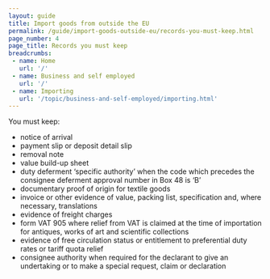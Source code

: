 ```yaml
---
layout: guide
title: Import goods from outside the EU
permalink: /guide/import-goods-outside-eu/records-you-must-keep.html
page_number: 4
page_title: Records you must keep
breadcrumbs:
 - name: Home
   url: '/'
 - name: Business and self employed
   url: '/'
 - name: Importing
   url: '/topic/business-and-self-employed/importing.html'   
---
```


You must keep: 

- notice of arrival
- payment slip or deposit detail slip
- removal note
- value build-up sheet
- duty deferment ‘specific authority’ when the code which precedes the consignee deferment approval number in Box 48 is ‘B’
- documentary proof of origin for textile goods
- invoice or other evidence of value, packing list, specification and, where necessary, translations
- evidence of freight charges
- form VAT 905 where relief from VAT is claimed at the time of importation for antiques, works of art and scientific collections
- evidence of free circulation status or entitlement to preferential duty rates or tariff quota relief
- consignee authority when required for the declarant to give an undertaking or to make a special request, claim or declaration
